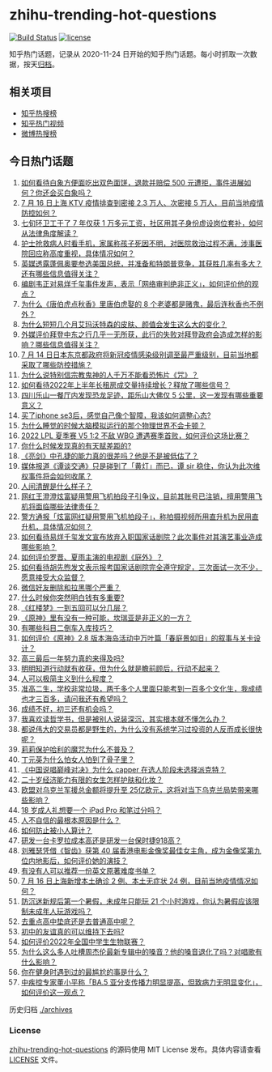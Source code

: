 # zhihu-trending-hot-questions

[![Build Status](https://github.com/justjavac/zhihu-trending-hot-questions/workflows/ci/badge.svg?branch=master)](https://github.com/justjavac/zhihu-trending-hot-questions/actions)
[![license](https://img.shields.io/github/license/justjavac/zhihu-trending-hot-questions)](https://github.com/justjavac/zhihu-trending-hot-questions/blob/master/LICENSE)

知乎热门话题，记录从 2020-11-24 日开始的知乎热门话题。每小时抓取一次数据，按天[归档](./archives)。

## 相关项目

- [知乎热搜榜](https://github.com/justjavac/zhihu-trending-top-search)
- [知乎热门视频](https://github.com/justjavac/zhihu-trending-hot-video)
- [微博热搜榜](https://github.com/justjavac/weibo-trending-hot-search)

## 今日热门话题

<!-- BEGIN -->
<!-- 最后更新时间 Mon Jul 18 2022 02:23:33 GMT+0800 (China Standard Time) -->

1. [如何看待白象方便面吃出双色面饼，退款并赔偿 500 元遭拒，事件进展如何？你还会买白象吗？](https://www.zhihu.com/question/543428200)
1. [7 月 16 日上海 KTV 疫情排查到密接 2.3 万人、次密接 5 万人，目前当地疫情防控如何？](https://www.zhihu.com/question/543646274)
1. [七旬环卫工干了 7 年仅获 1 万多元工资，社区用其子身份虚设岗位套补，如何从法律角度解读？](https://www.zhihu.com/question/543799302)
1. [护士抢救病人时看手机，家属称孩子死因不明，对医院救治过程不满，涉事医院回应称高度重视，具体情况如何？](https://www.zhihu.com/question/543773715)
1. [英媒透露蓬佩奥要参选美国总统，并准备和特朗普竞争，其获胜几率有多大？还有哪些信息值得关注？](https://www.zhihu.com/question/543771974)
1. [编剧韦正对易烊千玺事件发声，表示「网络审判绝非正义」，如何评价他的观点？](https://www.zhihu.com/question/543797946)
1. [为什么《唐伯虎点秋香》里唐伯虎娶的 8 个老婆都是赌鬼，最后连秋香也不例外？](https://www.zhihu.com/question/542062283)
1. [为什么短短几个月艾玛沃特森的皮肤、颜值会发生这么大的变化？](https://www.zhihu.com/question/541776577)
1. [外媒评价拜登中东之行几乎一无所获，此行的失败对拜登政府会造成怎样的影响？哪些信息值得关注？](https://www.zhihu.com/question/543796510)
1. [7 月 14 日日本东京都政府将新冠疫情感染级别调至最严重级别，目前当地都采取了哪些防控措施？](https://www.zhihu.com/question/543239460)
1. [为什么说特别信宗教鬼神的人千万不能看恐怖片《咒》？](https://www.zhihu.com/question/542381578)
1. [如何看待2022年上半年长租房成交量持续增长？释放了哪些信号？](https://www.zhihu.com/question/543320045)
1. [四川乐山一餐厅内发现恐龙足迹，距乐山大佛仅 5 公里，这一发现有哪些重要意义？](https://www.zhihu.com/question/543758718)
1. [买了iphone se3后，感觉自己像个智障，我该如何调整心态?](https://www.zhihu.com/question/526929414)
1. [为什么睡觉的时候大脑模拟运行的那个物理世界不会卡顿？](https://www.zhihu.com/question/514358829)
1. [2022 LPL 夏季赛 V5 1:2 不敌 WBG 遭遇赛季首败，如何评价这场比赛？](https://www.zhihu.com/question/543829441)
1. [你什么时候发现真的有天赋差距的?](https://www.zhihu.com/question/531148965)
1. [《亮剑》中孔捷的能力真的很差吗？他是不是被低估了？](https://www.zhihu.com/question/542070100)
1. [媒体报道《谭谈交通》只是碰到了「黄灯」而已，谭 sir 稳住，你认为此次维权事件将会如何收尾？](https://www.zhihu.com/question/542823047)
1. [人间清醒是什么样子？](https://www.zhihu.com/question/494108902)
1. [网红王澄澄炫富疑用警用飞机拍段子引争议，目前其账号已注销，擅用警用飞机将面临哪些法律责任？](https://www.zhihu.com/question/543748549)
1. [警方通报「炫富网红疑用警用飞机拍段子」，称拍摄视频所用直升机为民用直升机，具体情况如何？](https://www.zhihu.com/question/543786293)
1. [如何看待易烊千玺发文宣布放弃入职国家话剧院？此次事件对其演艺事业造成哪些影响？](https://www.zhihu.com/question/543746159)
1. [如何评价罗晋、夏雨主演的电视剧《庭外》？](https://www.zhihu.com/question/543215382)
1. [如何看待胡先煦发文表示报考国家话剧院完全遵守规定，三次面试一次不少，愿意接受大众监督？](https://www.zhihu.com/question/543756997)
1. [微信好友删除和拉黑哪个严重？](https://www.zhihu.com/question/28432940)
1. [什么时候你突然明白钱有多重要?](https://www.zhihu.com/question/542951445)
1. [《红楼梦》一到五回可以分几层？](https://www.zhihu.com/question/542562748)
1. [《原神》里有没有一种可能，坎瑞亚是非正义的一方？](https://www.zhihu.com/question/536211509)
1. [有哪些科目二倒车入库技巧？](https://www.zhihu.com/question/27759224)
1. [如何评价《原神》2.8 版本海岛活动中万叶篇「春庭景如旧」的叙事与关卡设计？](https://www.zhihu.com/question/543805305)
1. [高三最后一年努力真的来得及吗?](https://www.zhihu.com/question/543658139)
1. [明明知道行动就有收获，但为什么就是瞻前顾后，行动不起来？](https://www.zhihu.com/question/542863723)
1. [人可以极简主义到什么程度？](https://www.zhihu.com/question/313020218)
1. [准高二生，学校非常垃圾，两千多个人里面只能考到一百多个文化生，我成绩也才三百多，请问我还有希望吗？](https://www.zhihu.com/question/543784422)
1. [成绩不好，初三还有机会吗？](https://www.zhihu.com/question/543309743)
1. [我喜欢读哲学书，但是被别人说装深沉，其实根本就不懂怎么办？](https://www.zhihu.com/question/539409057)
1. [都说伟大的交易员都是野生的，为什么没有系统学习过投资的人反而成长很快呢？](https://www.zhihu.com/question/529731824)
1. [莉莉保护哈利的魔咒为什么不普及？](https://www.zhihu.com/question/351054973)
1. [丁元英为什么怕女人怕到了骨子里？](https://www.zhihu.com/question/542076467)
1. [《中国说唱巅峰对决》为什么 capper 在选人阶段未选择派克特？](https://www.zhihu.com/question/543670806)
1. [二十岁经济能力有限的女生怎样护肤和化妆？](https://www.zhihu.com/question/27214615)
1. [欧盟对乌克兰军援总金额将提升至 25亿欧元，这将对当下乌克兰局势带来哪些影响？](https://www.zhihu.com/question/543435240)
1. [18 岁成人礼想要一个 iPad Pro 和笔过分吗？](https://www.zhihu.com/question/536923616)
1. [人不自信的最根本原因是什么？](https://www.zhihu.com/question/22996751)
1. [如何防止被小人算计？](https://www.zhihu.com/question/21721787)
1. [研发一台卡罗拉成本高还是研发一台保时捷918高？](https://www.zhihu.com/question/29087846)
1. [刘雅瑟凭借《智齿》获第 40 届香港电影金像奖最佳女主角，成为金像奖第九位内地影后，如何评价她的演技？](https://www.zhihu.com/question/543825890)
1. [有没有人可以推荐一份英文原著难度书单？](https://www.zhihu.com/question/519483034)
1. [7 月 16 日上海新增本土确诊 2 例、本土无症状 24 例，目前当地疫情情况如何？](https://www.zhihu.com/question/543735212)
1. [防沉迷新规后第一个暑假，未成年只能玩 21 个小时游戏，你认为暑假应该限制未成年人玩游戏吗？](https://www.zhihu.com/question/542680218)
1. [去重点高中垫底还是去普通高中呢？](https://www.zhihu.com/question/543674324)
1. [初中的友谊真的可以维持下去吗?](https://www.zhihu.com/question/543442223)
1. [如何评价2022年全国中学生生物联赛？](https://www.zhihu.com/question/543759600)
1. [为什么这么多人吐槽周杰伦最新专辑中的嗓音？他的嗓音退化了吗？对唱歌有什么影响？](https://www.zhihu.com/question/543325063)
1. [你在健身时遇到过的最尴尬的事是什么？](https://www.zhihu.com/question/51294006)
1. [中疾控专家董小平称「BA.5 亚分支传播力明显提高，但致病力无明显变化」，如何评价这一观点？](https://www.zhihu.com/question/543664133)

<!-- END -->

历史归档 [./archives](./archives)

### License

[zhihu-trending-hot-questions](https://github.com/justjavac/zhihu-trending-hot-questions)
的源码使用 MIT License 发布。具体内容请查看 [LICENSE](./LICENSE) 文件。
